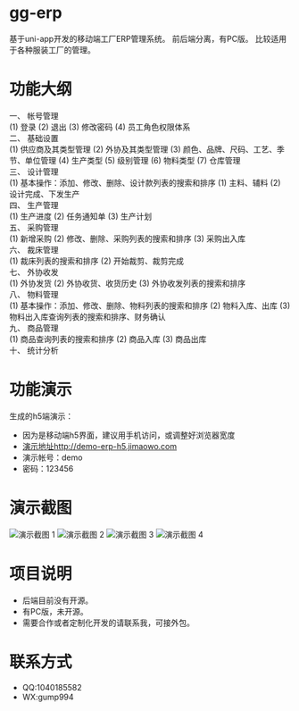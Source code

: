 # gg-erp
基于uni-app开发的移动端工厂ERP管理系统。
前后端分离，有PC版。
比较适用于各种服装工厂的管理。

# 功能大纲
一、 帐号管理  
(1) 登录
(2) 退出
(3) 修改密码
(4) 员工角色权限体系  
二、 基础设置  
(1) 供应商及其类型管理
(2) 外协及其类型管理
(3) 颜色、品牌、尺码、工艺、季节、单位管理
(4) 生产类型
(5) 级别管理
(6) 物料类型
(7) 仓库管理  
三、 设计管理  
(1) 基本操作：添加、修改、删除、设计款列表的搜索和排序
(1) 主料、辅料
(2) 设计完成、下发生产  
四、 生产管理  
(1) 生产进度
(2) 任务通知单
(3) 生产计划  
五、 采购管理  
(1) 新增采购
(2) 修改、删除、采购列表的搜索和排序
(3) 采购出入库  
六、 裁床管理  
(1) 裁床列表的搜索和排序
(2) 开始裁剪、裁剪完成  
七、 外协收发  
(1) 外协发货
(2) 外协收货、收货历史
(3) 外协收发列表的搜索和排序  
八、 物料管理  
(1) 基本操作：添加、修改、删除、物料列表的搜索和排序
(2) 物料入库、出库
(3) 物料出入库查询列表的搜索和排序、财务确认  
九、 商品管理  
(1) 商品查询列表的搜索和排序
(2) 商品入库
(3) 商品出库  
十、 统计分析

# 功能演示
生成的h5端演示：
- 因为是移动端h5界面，建议用手机访问，或调整好浏览器宽度
- [演示地址](http://demo-erp-h5.jimaowo.com)http://demo-erp-h5.jimaowo.com
- 演示帐号：demo
- 密码：123456

# 演示截图
![演示截图 1](https://imgscdn.yuanjisong.com/Reg5/20201013/158858_5f854a70bf3b2_thumb.png)
![演示截图 2](https://imgscdn.yuanjisong.com/Reg5/20201013/158858_5f854a7713f19_thumb.png)
![演示截图 3](https://imgscdn.yuanjisong.com/Reg5/20201013/158858_5f854a7aa7117_thumb.png)
![演示截图 4](https://imgscdn.yuanjisong.com/Reg5/20201013/158858_5f854a7dbf107_thumb.png)

# 项目说明
- 后端目前没有开源。
- 有PC版，未开源。
- 需要合作或者定制化开发的请联系我，可接外包。

# 联系方式
- QQ:1040185582
- WX:gump994
